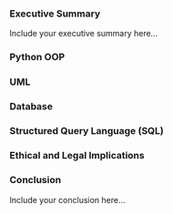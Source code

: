 ### Executive Summary 
Include your executive summary here...

### Python OOP
##### 
#####  
##### 

### UML
##### 
##### 

### Database
##### 

### Structured Query Language (SQL)

### Ethical and Legal Implications

### Conclusion
Include your conclusion here...

